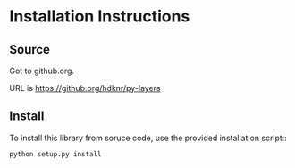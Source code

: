 # Installation Instructions

## Source

Got to github.org.

URL is https://github.org/hdknr/py-layers

## Install

To install this library from soruce code, use the provided installation script::

    python setup.py install
